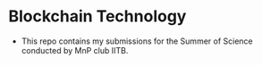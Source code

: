 # Blockchain Technology
- This repo contains my submissions for the Summer of Science conducted by MnP club IITB.
